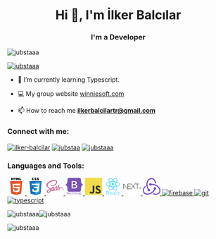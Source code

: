 <h1 align="center">Hi 👋, I'm İlker Balcılar</h1>
<h3 align="center">I'm a Developer</h3>

<p align="left"> <img src="https://komarev.com/ghpvc/?username=jubstaaa&label=Profile%20views&color=0e75b6&style=flat" alt="jubstaaa" /> </p>

<p align="left"> <a href="https://github.com/ryo-ma/github-profile-trophy"><img src="https://github-profile-trophy.vercel.app/?username=jubstaaa" alt="jubstaaa" /></a> </p>

- 🌱 I’m currently learning Typescript.

- 💻 My group website [winniesoft.com](https://winniesoft.com)

- 📫 How to reach me **ilkerbalcilartr@gmail.com**

<h3 align="left">Connect with me:</h3>
<p align="left">
  <a href="https://linkedin.com/in/ilker-balcilar" target="blank"
    ><img
      align="center"
      src="https://raw.githubusercontent.com/rahuldkjain/github-profile-readme-generator/master/src/images/icons/Social/linked-in-alt.svg"
      alt="ilker-balcilar"
      height="30"
      width="40"
  /></a>
  <a href="https://instagram.com/jubstaa" target="blank"
    ><img
      align="center"
      src="https://raw.githubusercontent.com/rahuldkjain/github-profile-readme-generator/master/src/images/icons/Social/instagram.svg"
      alt="jubstaa"
      height="30"
      width="40"
  /></a>
  <a href="https://twitter.com/jubstaaa" target="blank"
    ><img
      align="center"
      src="https://raw.githubusercontent.com/rahuldkjain/github-profile-readme-generator/master/src/images/icons/Social/twitter.svg"
      alt="jubstaaa"
      height="30"
      width="40"
  /></a>
</p>

<h3 align="left">Languages and Tools:</h3>
<p align="left">
  <a href="https://www.w3.org/html/" target="_blank" rel="noreferrer">
    <img
      src="https://raw.githubusercontent.com/devicons/devicon/master/icons/html5/html5-original-wordmark.svg"
      alt="html5"
      width="40"
      height="40"
    />
  </a>
  <a href="https://www.w3schools.com/css/" target="_blank" rel="noreferrer">
    <img
      src="https://raw.githubusercontent.com/devicons/devicon/master/icons/css3/css3-original-wordmark.svg"
      alt="css3"
      width="40"
      height="40"
    />
  </a>
  <a href="https://sass-lang.com" target="_blank" rel="noreferrer">
    <img
      src="https://raw.githubusercontent.com/devicons/devicon/master/icons/sass/sass-original.svg"
      alt="sass"
      width="40"
      height="40"
    />
  </a>
  <a href="https://getbootstrap.com" target="_blank" rel="noreferrer">
    <img
      src="https://raw.githubusercontent.com/devicons/devicon/master/icons/bootstrap/bootstrap-plain-wordmark.svg"
      alt="bootstrap"
      width="40"
      height="40"
    />
  </a>
  <a
    href="https://developer.mozilla.org/en-US/docs/Web/JavaScript"
    target="_blank"
    rel="noreferrer"
  >
    <img
      src="https://raw.githubusercontent.com/devicons/devicon/master/icons/javascript/javascript-original.svg"
      alt="javascript"
      width="40"
      height="40"
    />
  </a>
  <a href="https://reactjs.org/" target="_blank" rel="noreferrer">
    <img
      src="https://raw.githubusercontent.com/devicons/devicon/master/icons/react/react-original-wordmark.svg"
      alt="react"
      width="40"
      height="40"
    />
  </a>
   <a href="https://nextjs.org/" target="_blank" rel="noreferrer">
    <img
      src="https://raw.githubusercontent.com/devicons/devicon/1119b9f84c0290e0f0b38982099a2bd027a48bf1/icons/nextjs/nextjs-original-wordmark.svg"
      alt="next"
      width="40"
      height="40"
    />
  </a>
  <a href="https://redux.js.org" target="_blank" rel="noreferrer">
    <img
      src="https://raw.githubusercontent.com/devicons/devicon/master/icons/redux/redux-original.svg"
      alt="redux"
      width="40"
      height="40"
    />
  </a>
  <a href="https://firebase.google.com/" target="_blank" rel="noreferrer">
    <img
      src="https://www.vectorlogo.zone/logos/firebase/firebase-icon.svg"
      alt="firebase"
      width="40"
      height="40"
    />
  </a>
  <a href="https://git-scm.com/" target="_blank" rel="noreferrer">
    <img
      src="https://www.vectorlogo.zone/logos/git-scm/git-scm-icon.svg"
      alt="git"
      width="40"
      height="40"
    />
  </a>
  <a href="https://www.typescriptlang.org/" target="_blank" rel="noreferrer">
    <img
      src="https://raw.githubusercontent.com/devicons/devicon/icons/typescript/typescript-original.svg"
      alt="typescript"
      width="40"
      height="40"
    />
  </a>
</p>

<p><img align="left" src="https://github-readme-stats.vercel.app/api/top-langs?username=jubstaaa&show_icons=true&locale=en&layout=compact" alt="jubstaaa" /></p>

<p>&nbsp;<img align="left" src="https://github-readme-stats.vercel.app/api?username=jubstaaa&show_icons=true&locale=en" alt="jubstaaa" /></p>

<p><img align="left" src="https://github-readme-streak-stats.herokuapp.com/?user=jubstaaa&" alt="jubstaaa" /></p>

